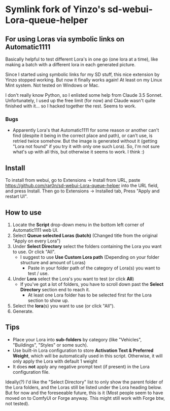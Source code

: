 # Symlink fork of Yinzo's sd-webui-Lora-queue-helper

## For using Loras via symbolic links on Automatic1111

Basically helpful to test different Lora's in one go (one lora at a time), like making a batch with a different lora in each generated picture.

Since I started using symbolic links for my SD stuff, this nice extension by Yinzo stopped working. But now it finally works again! At least on my Linux Mint system. Not tested on Windows or Mac.

I don't really know Python, so I enlisted some help from Claude 3.5 Sonnet.
Unfortunately, I used up the free limit (for now) and Claude wasn't quite finished with it... so I hacked together the rest. Seems to work.

### Bugs

 - Apparently Lora's that Automatic1111 for some reason or another can't find (despite it being in the correct place and path), or can't use, is retried twice somehow. But the image is generated without it (getting "Lora not found" if you try it with only one such Lora). So, I'm not sure what's up with all this, but otherwise it seems to work. I think :)


## Install
To install from webui, go to Extensions -> Install from URL, paste https://github.com/rar0n/sd-webui-Lora-queue-helper into the URL field, and press Install.
Then go to Extensions -> Installed tab, Press "Apply and restart UI".

## How to use
1. Locate the **Script** drop-down menu in the bottom left corner of Automatic1111 web UI.
2. Select **Queue selected Loras (batch)** (Changed title from the original "Apply on every Lora")
3. Under **Select Directory** select the folders containing the Lora you want to use. Or click "All".
   + I suggest to use **Use Custom Lora path** (Depending on your folder structure and amount of Loras)
       + Paste in your folder path of the category of Lora(s) you want to test / use.
4. Under **Lora** select the Lora's you want to test (or click **All**)
   + If you've got a lot of folders, you have to scroll down past the **Select Directory** section end to reach it.
       + At least one Lora folder has to be selected first for the Lora section to show up.
6. Select the **lora**(s) you want to use (or click "All").
7. Generate.

## Tips

- Place your Lora into **sub-folders** by category (like "Vehicles", "Buildings", "Styles" or some such).
- Use built-in Lora configuration to store **Activation Text & Preferred Weight**, which will be automatically used in this script. Otherwise, it will only apply the Lora with default 1 weight 
- It does **not** apply any negative prompt text (if present) in the Lora configuration file.

Ideally(?) I'd like the "Select Directory" list to only show the parent folder of the Lora folders, and the Loras still be listed under the Lora heading below. But for now and the foreseeable future, this is it (Most people seem to have moved on to ComfyUI or Forge anyway. This might still work with Forge btw, not tested).
